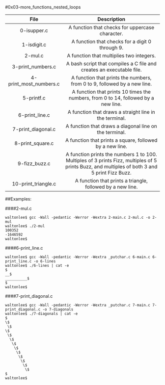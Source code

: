 #0x03-more_functions_nested_loops

|                  File                       |                     Description                     |
| :-----------------------------------------: |  :-----------------------------------------------:  |
|        0-isupper.c                  |   A function that checks for uppercase character. |
|        1-isdigit.c                  |   A function that checks for a digit 0 through 9. |
|        2-mul.c                      |   A function that multiplies two integers.  |
|        3-print_numbers.c            |   A bash script that compiles a C file and creates an executable file. |
|        4-print_most_numbers.c       |   A function that prints the numbers, from 0 to 9, followed by a new line. |
|        5-printf.c                   |   A function that prints 10 times the numbers, from 0 to 14, followed by a new line.  |
|        6-print_line.c               |   A function that draws a straight line in the terminal.  |
|        7-print_diagonal.c           |   A function that draws a diagonal line on the terminal.  |
|        8-print_square.c             |   A function that prints a square, followed by a new line.  |
|        9-fizz_buzz.c                |   A function prints the numbers 1 to 100. Multiples of 3 prints Fizz, multiples of 5 prints Buzz, and multiples of both 3 and 5 print Fizz Buzz.  |
|        10-print_triangle.c          |   A function that prints a triangle, followed by a new line.  |

##Examples:

####2-mul.c
```
waltonlee$ gcc -Wall -pedantic -Werror -Wextra 2-main.c 2-mul.c -o 2-mul
waltonlee$ ./2-mul
100352
-1646592
waltonlee$ 
```
####6-print_line.c
```
waltonlee$ gcc -Wall -pedantic -Werror -Wextra _putchar.c 6-main.c 6-print_line.c -o 6-lines
waltonlee$ ./6-lines | cat -e
$
__$
__________$
$
waltonlee$ 
```
####7-print_diagonal.c
```
waltonlee$ gcc -Wall -pedantic -Werror -Wextra _putchar.c 7-main.c 7-print_diagonal.c -o 7-diagonals
waltonlee$ ./7-diagonals | cat -e
$
\$
 \$
\$
 \$
  \$
   \$
    \$
     \$
      \$
       \$
        \$
         \$
$
waltonlee$
